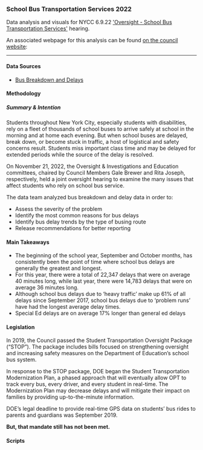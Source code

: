 ### School Bus Transportation Services 2022
Data analysis and visuals for NYCC 6.9.22 ['Oversight - School Bus Transportation Services'](https://legistar.council.nyc.gov/MeetingDetail.aspx?ID=1053099&GUID=AB9C4C82-23B8-46E4-A47E-D9F8E81802EB&Options=info|&Search=) hearing.

An associated webpage for this analysis can be found [on the council website](https://council.nyc.gov/data/data-team/school-bus-delays-2022/): 

***  

#### Data Sources 
- [Bus Breakdown and Delays](https://data.cityofnewyork.us/Transportation/Bus-Breakdown-and-Delays/ez4e-fazm)

#### Methodology 

##### Summary & Intention
Students throughout New York City, especially students with disabilities, rely on a fleet of thousands of school buses to arrive safely at school in the morning and at home each evening. But when school buses are delayed, break down, or become stuck in traffic, a host of logistical and safety concerns result. Students miss important class time and may be delayed for extended periods while the source of the delay is resolved.

On November 21, 2022, the Oversight & Investigations and Education committees, chaired by Council Members Gale Brewer and Rita Joseph, respectively, held a joint oversight hearing to examine the many issues that affect students who rely on school bus service.

The data team analyzed bus breakdown and delay data in order to:
- Assess the severity of the problem 
- Identify the most common reasons for bus delays 
- Identify bus delay trends by the type of busing route
- Release recommendations for better reporting

#### Main Takeaways

- The beginning of the school year, September and October months, has consistently been the point of time where school bus delays are generally the greatest and longest. 
- For this year, there were a total of 22,347 delays that were on average 40 minutes long, while last year, there were 14,783 delays that were on average 36 minutes long.
- Although school bus delays due to ‘heavy traffic’ make up 61% of all delays since September 2017, school bus delays due to ‘problem runs’ have had the longest average delay times. 
- Special Ed delays are on average 17% longer than general ed delays


#### Legislation
In 2019, the Council passed the Student Transportation Oversight Package (“STOP”). The package includes bills focused on strengthening oversight and increasing safety measures on the Department of Education’s school bus system.

In response to the STOP package, DOE began the Student Transportation Modernization Plan, a phased approach that will eventually allow OPT to track every bus, every driver, and every student in real-time. The Modernization Plan may decrease delays and will mitigate their impact on families by providing up-to-the-minute information.

DOE’s legal deadline to provide real-time GPS data on students’ bus rides to parents and guardians was September 2019.

<b>But, that mandate still has not been met.</b>

#### Scripts
